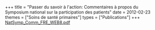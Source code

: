 +++
title = "Passer du savoir à l'action:  Commentaires à propos du Symposium national sur la participation des patients"
date = 2012-02-23
themes = ["Soins de santé primaires"]
types = ["Publications"]
+++
[NatSymp\_Comm\_FRE\_WEB8.pdf](/files/NatSymp_Comm_FRE_WEB8.pdf)
